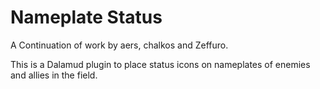 # Nameplate Status

A Continuation of work by aers, chalkos and Zeffuro.

This is a Dalamud plugin to place status icons on nameplates of enemies and allies in the field.
